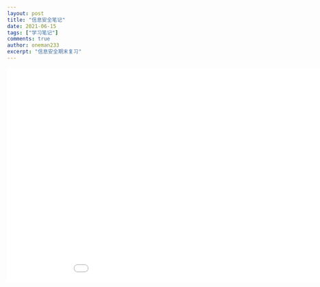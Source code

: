 ```yaml
---
layout: post
title: "信息安全笔记"
date: 2021-06-15
tags: ["学习笔记"]
comments: true
author: oneman233
excerpt: "信息安全期末复习"
---
```


<embed src="../files/信息安全复习.pdf" type="application/pdf" width="1000" height="500" />